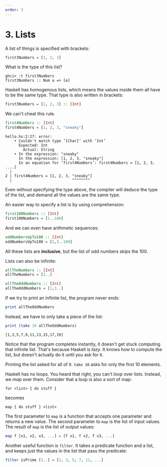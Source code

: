 ```yaml
---
order: 3
---
```


# 3. Lists

A list of things is specified with brackets:

```haskell
first3Numbers = [1, 2, 3]
```

What is the type of this list?

```
ghci> :t first3Numbers
first3Numbers :: Num a => [a]
```

Haskell has homogenous lists, which means the values inside them all have to be
the same type. That type is also written in brackets:


```haskell
first3Numbers = [1, 2, 3] :: [Int]
```

We can't cheat this rule.

```haskell
first4Numbers :: [Int]
first4Numbers = [1, 2, 3, "sneaky"]
```

```
hello.hs:2:27: error:
    • Couldn't match type ‘[Char]’ with ‘Int’
      Expected: Int
        Actual: String
    • In the expression: "sneaky"
      In the expression: [1, 2, 3, "sneaky"]
      In an equation for ‘first4Numbers’: first4Numbers = [1, 2, 3, ....]
  |
2 | first4Numbers = [1, 2, 3, "sneaky"]
  |                           ^^^^^^^^
```

Even without specifying the type above, the compiler will deduce the type of the
list, and demand all the values are the same type.

An easier way to specify a list is by using comprehension:

```haskell
first100Numbers :: [Int]
first100Numbers = [1..100]
```

And we can even have arithmetic sequences:

```haskell
oddNumbersUpTo100 :: [Int]
oddNumbersUpTo100 = [1,3..100]
```

All these lists are **inclusive**, but the list of odd numbers skips the 100.

Lists can also be infinite:

```haskell
allTheNumbers :: [Int]
allTheNumbers = [1..]

allTheOddNumbers :: [Int]
allTheOddNumbers = [1,3..]
```

If we try to print an infinite list, the program never ends:

```haskell
print allTheOddNumbers
```

Instead, we have to only take a piece of the list:

```haskell
print (take 10 allTheOddNumbers)
```

```
[1,3,5,7,9,11,13,15,17,19]
```

Notice that the program completes instantly, it doesn't get stuck computing that
infinite list. That's because Haskell is _lazy_. It knows how to compute the
list, but doesn't actually do it until you ask for it.

Printing the list asked for all of it. `take 10` asks for only the first 10
elements.

Haskell has no loops. You heard that right, you can't loop over lists. Instead,
we _map_ over them. Consider that a loop is also a sort of map:

```
for <list> { do stuff }
```
becomes
```
map { do stuff } <list>
```

The first parameter to `map` is a function that accepts one parameter and
returns a new value. The second parameter to `map` is the list of input values.
The result of `map` is the list of output values:

```haskell
map f [x1, x2, x3, ...] = [f x1, f x2, f x3, ...]
```

Another useful function is `filter`. It takes a predicate function and a list,
and keeps just the values in the list that pass the predicate:

```haskell
filter isPrime [1..] = [2, 3, 5, 7, 11, ...]
```
